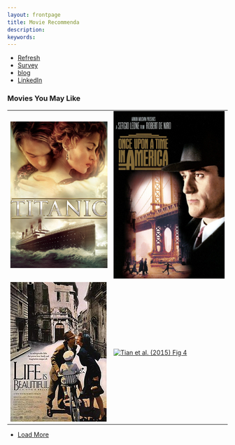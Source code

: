 ```yaml
---
layout: frontpage
title: Movie Recommenda
description: 
keywords: 
---
```


<div class="navbar">
  <div class="navbar-inner">
      <ul class="nav">
          <li><a href="{{ BASE_PATH }}/assets/broman_cv.pdf">Refresh</a></li>
          <li><a href="https://github.com/bsharvey">Survey</a></li>
          <li><a href="http://kbroman.org/blog">blog</a></li>
          <li><a href="https://www.linkedin.com/in/benjamin-harvey-ph-d-1928839a/">LinkedIn</a></li>
      </ul>
  </div>
</div>

### <a name="Portfolio"></a>Movies You May Like

<table class="wide">
<tr>
  <td class="left">
    <a href="https://www.imdb.com/title/tt0120338/">
        <img src="M1.jpg" alt="R/qtlcharts example" title="R/qtlcharts example"/>
    </a>
  </td>

  <td class="right">
    <a href="https://www.imdb.com/title/tt0087843/">
        <img src="M2.jpg" alt="Tian et
        al. (2016) Fig 4" title="Tian et al. (2016) Fig 4"/>
    </a>
  </td>
</tr>
<tr>
  <td class="left">
    <a href="https://www.imdb.com/title/tt0118799/">
        <img src="M3.jpg" alt="Broman et al. (2013) Fig 7" title="Broman et al. (2013) Fig 7"/>
    </a>
  </td>
  <td class="right">
    <a href="pages/publpics/isletc6_fig4.html">
        <img src="assets/publpics/isletc6_fig4.png" alt="Tian et al. (2015) Fig 4" title="Tian et al. (2015) Fig 4"/>
    </a>
  </td>
</tr>
</table>

<div class="navbar">
  <div class="navbar-inner">
      <ul class="nav">
          <li><a href="morefigs.html">Load More</a></li>
      </ul>
  </div>
</div>
